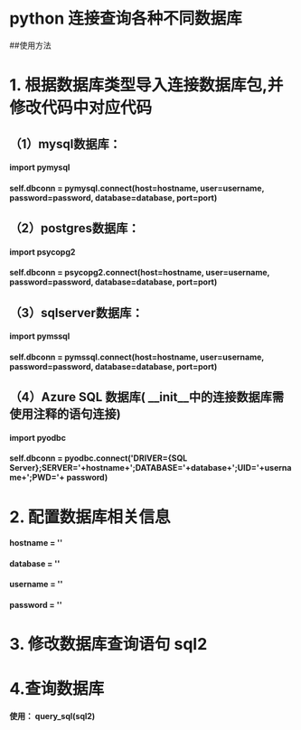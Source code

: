 # python 连接查询各种不同数据库

##使用方法

# 1. 根据数据库类型导入连接数据库包,并修改代码中对应代码

## （1）mysql数据库：
#### import pymysql
#### self.dbconn = pymysql.connect(host=hostname, user=username, password=password, database=database, port=port)


## （2）postgres数据库：
#### import psycopg2
#### self.dbconn = psycopg2.connect(host=hostname, user=username, password=password, database=database, port=port)


## （3）sqlserver数据库：
#### import pymssql
#### self.dbconn = pymssql.connect(host=hostname, user=username, password=password, database=database, port=port)


## （4）Azure SQL 数据库( __init__中的连接数据库需使用注释的语句连接)
#### import pyodbc
#### self.dbconn = pyodbc.connect('DRIVER={SQL Server};SERVER='+hostname+';DATABASE='+database+';UID='+username+';PWD='+ password)


# 2. 配置数据库相关信息
#### hostname = ''
#### database = ''
#### username = ''
#### password = ''


# 3. 修改数据库查询语句 sql2

# 4.查询数据库
#### 使用： query_sql(sql2) 

